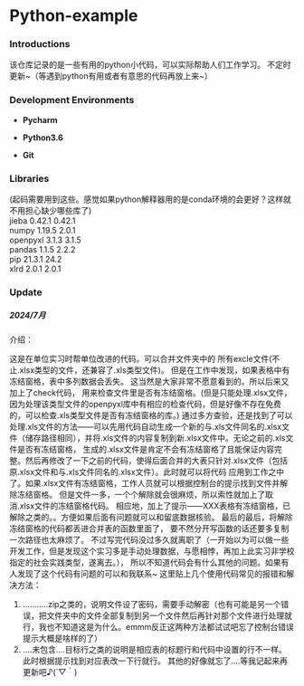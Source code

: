 # Python-example

### Introductions

该仓库记录的是一些有用的python小代码，可以实际帮助人们工作学习。
不定时更新~（等遇到python有用或者有意思的代码再放上来~）

### Development Environments

- **Pycharm**
- **Python3.6**

- **Git**

### Libraries
(起码需要用到这些。感觉如果python解释器用的是conda环境的会更好？这样就不用担心缺少哪些库了)<br>
jieba	0.42.1	0.42.1<br>
numpy	1.19.5	2.0.1<br>
openpyxl	3.1.3	3.1.5<br>
pandas	1.1.5	2.2.2<br>
pip	21.3.1	24.2<br>
xlrd	2.0.1	2.0.1<br>
### Update

##### 2024/7月
介绍：  

这是在单位实习时帮单位改进的代码。可以合并文件夹中的
所有excle文件(不止.xlsx类型的文件，还兼容了.xls类型文件)。
但是在工作中发现，如果表格中有冻结窗格，表中多列数据会丢失。
这当然是大家非常不愿意看到的。所以后来又加上了check代码，
用来检查文件里是否有冻结窗格。(但是只能处理.xlsx文件，因为处理该类型文件的openpyxl库中有相应的检查代码，但是好像不存在免费的，可以检查.xls类型文件是否有冻结窗格的库。)
通过多方查验，还是找到了可以处理.xls文件的方法——可以先用代码自动生成一个新的与.xls文件同名的.xlsx文件（储存路径相同），并将.xls文件的内容复制到新.xlsx文件中。无论之前的.xls文件是否有冻结窗格，
生成的.xlsx文件是肯定不会有冻结窗格了且能保证内容完整。然后再修改了一下之前的代码，使得后面合并的大表只针对.xlsx文件（包括原.xlsx文件和与.xls文件同名的.xlsx文件）。此时就可以将代码
应用到工作之中了。如果.xlsx文件有冻结窗格，工作人员就可以根据控制台的提示找到文件并解除冻结窗格。
但是文件一多，一个个解除就会很麻烦，所以索性就加上了取消.xlsx文件的冻结窗格代码。
相应地，加上了提示——XXX表格有冻结窗格，已解除之类的。。方便如果后面有问题就可以和留底数据核验。
最后的最后，将解除冻结窗格的代码都丢进合并表的函数里面了，
要不然分开写函数的话还要多复制一次路径也太麻烦了。
不过写完代码没过多久就离职了（一开始以为可以做一些开发工作，但是发现这个实习多是手动处理数据，与愿相悖，再加上此实习非学校指定的社会实践类型，遂离去。），
所以不知道代码会有什么其他的问题。如果有人发现了这个代码有问题的可以和我联系~
这里贴上几个使用代码常见的报错和解决方法：
1. ...........zip之类的，说明文件设了密码，需要手动解密（也有可能是另一个错误，把文件夹中的文件全部复制到另一个文件然后再针对那个文件进行处理就行，我也不知道这是为什么。emmm反正这两种方法都试试吧忘了控制台错误提示大概是啥样的了）
2. ....未包含....目标行之类的说明是相应表的标题行和代码中设置的行不一样。此时根据提示找到对应表改一下行就行。
其他的好像就忘了....等我记起来再更新吧♪(´▽｀)

